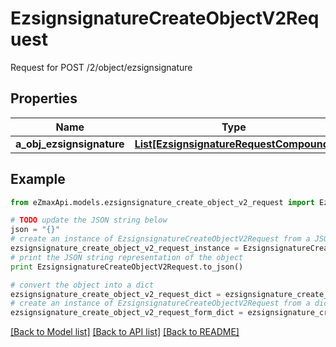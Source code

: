 # EzsignsignatureCreateObjectV2Request

Request for POST /2/object/ezsignsignature

## Properties
Name | Type | Description | Notes
------------ | ------------- | ------------- | -------------
**a_obj_ezsignsignature** | [**List[EzsignsignatureRequestCompound]**](EzsignsignatureRequestCompound.md) |  | 

## Example

```python
from eZmaxApi.models.ezsignsignature_create_object_v2_request import EzsignsignatureCreateObjectV2Request

# TODO update the JSON string below
json = "{}"
# create an instance of EzsignsignatureCreateObjectV2Request from a JSON string
ezsignsignature_create_object_v2_request_instance = EzsignsignatureCreateObjectV2Request.from_json(json)
# print the JSON string representation of the object
print EzsignsignatureCreateObjectV2Request.to_json()

# convert the object into a dict
ezsignsignature_create_object_v2_request_dict = ezsignsignature_create_object_v2_request_instance.to_dict()
# create an instance of EzsignsignatureCreateObjectV2Request from a dict
ezsignsignature_create_object_v2_request_form_dict = ezsignsignature_create_object_v2_request.from_dict(ezsignsignature_create_object_v2_request_dict)
```
[[Back to Model list]](../README.md#documentation-for-models) [[Back to API list]](../README.md#documentation-for-api-endpoints) [[Back to README]](../README.md)


